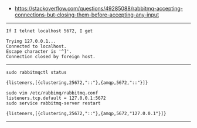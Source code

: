 * https://stackoverflow.com/questions/49285088/rabbitmq-accepting-connections-but-closing-them-before-accepting-any-input

---

```
If I telnet localhost 5672, I get

Trying 127.0.0.1...
Connected to localhost.
Escape character is '^]'.
Connection closed by foreign host.
```

---

```
sudo rabbitmqctl status

{listeners,[{clustering,25672,"::"},{amqp,5672,"::"}]}
```

```
sudo vim /etc/rabbimq/rabbitmq.conf
listeners.tcp.default = 127.0.0.1:5672
sudo service rabbitmq-server restart
```

```
{listeners,[{clustering,25672,"::"},{amqp,5672,"127.0.0.1"}]}
```

---
